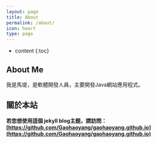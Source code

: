 ```yaml
---
layout: page
title: About
permalink: /about/
icon: heart
type: page
---
```


* content
{:toc}

## About Me
我是馬堤，是軟體開發人員，主要開發Java網站應用程式。




## 關於本站

**若您想使用這個 jekyll blog主题，請訪問：[https://github.com/Gaohaoyang/gaohaoyang.github.io](https://github.com/Gaohaoyang/gaohaoyang.github.io)**

